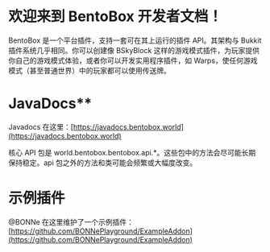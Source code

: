 # 欢迎来到 BentoBox 开发者文档！

BentoBox 是一个平台插件，支持一套可在其上运行的插件 API。其架构与 Bukkit 插件系统几乎相同。你可以创建像 BSkyBlock 这样的游戏模式插件，为玩家提供你自己的游戏模式体验，或者你可以开发实用程序插件，如 Warps，使任何游戏模式（甚至普通世界）中的玩家都可以使用传送牌。

# JavaDocs**

Javadocs 在这里：[https://javadocs.bentobox.world](https://javadocs.bentobox.world)

核心 API 包是 world.bentobox.bentobox.api.\*。这些包中的方法会尽可能长期保持稳定。api 包之外的方法和类可能会频繁或大幅度改变。

# 示例插件

@BONNe 在这里维护了一个示例插件：[https://github.com/BONNePlayground/ExampleAddon](https://github.com/BONNePlayground/ExampleAddon)